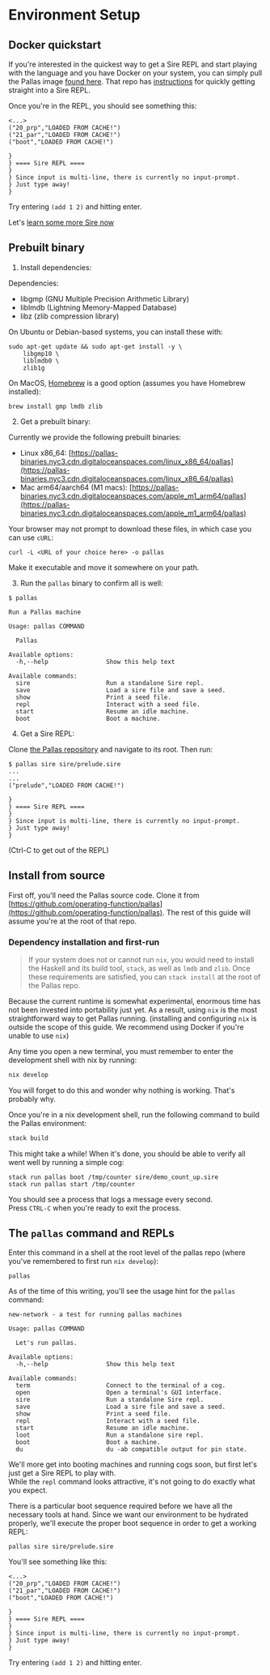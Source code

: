 # Environment Setup

## Docker quickstart

If you're interested in the quickest way to get a Sire REPL and start playing with the language and you have Docker on your system, you can simply pull the Pallas image [found here](https://github.com/deathtothecorporation/pallas-docker). That repo has [instructions](https://github.com/deathtothecorporation/pallas-docker) for quickly getting straight into a Sire REPL.

Once you're in the REPL, you should see something this:

```
<...>
("20_prp","LOADED FROM CACHE!")
("21_par","LOADED FROM CACHE!")
("boot","LOADED FROM CACHE!")

}
} ==== Sire REPL ====
}
} Since input is multi-line, there is currently no input-prompt.
} Just type away!
}

```

Try entering `(add 1 2)` and hitting enter.

Let's [learn some more Sire now](/sire/intro.md)

## Prebuilt binary

1. Install dependencies:

Dependencies:
- libgmp (GNU Multiple Precision Arithmetic Library)
- liblmdb (Lightning Memory-Mapped Database)
- libz (zlib compression library)

On Ubuntu or Debian-based systems, you can install these with:

```console
sudo apt-get update && sudo apt-get install -y \
    libgmp10 \
    liblmdb0 \
    zlib1g
```

On MacOS, [Homebrew](https://brew.sh/) is a good option (assumes you have Homebrew installed):

```console
brew install gmp lmdb zlib
```

2. Get a prebuilt binary:

Currently we provide the following prebuilt binaries:
- Linux x86_64: [https://pallas-binaries.nyc3.cdn.digitaloceanspaces.com/linux_x86_64/pallas](https://pallas-binaries.nyc3.cdn.digitaloceanspaces.com/linux_x86_64/pallas)
- Mac arm64/aarch64 (M1 macs): [https://pallas-binaries.nyc3.cdn.digitaloceanspaces.com/apple_m1_arm64/pallas](https://pallas-binaries.nyc3.cdn.digitaloceanspaces.com/apple_m1_arm64/pallas)

Your browser may not prompt to download these files, in which case you can use `cURL`:

`curl -L <URL of your choice here> -o pallas`

Make it executable and move it somewhere on your path.

3. Run the `pallas` binary to confirm all is well:

```console
$ pallas

Run a Pallas machine

Usage: pallas COMMAND

  Pallas

Available options:
  -h,--help                Show this help text

Available commands:
  sire                     Run a standalone Sire repl.
  save                     Load a sire file and save a seed.
  show                     Print a seed file.
  repl                     Interact with a seed file.
  start                    Resume an idle machine.
  boot                     Boot a machine.
```

4. Get a Sire REPL:

Clone [the Pallas repository](https://github.com/operating-function/pallas) and navigate to its root. Then run:

```console
$ pallas sire sire/prelude.sire
...
...
("prelude","LOADED FROM CACHE!")

}
} ==== Sire REPL ====
}
} Since input is multi-line, there is currently no input-prompt.
} Just type away!
}

```

(Ctrl-C to get out of the REPL)


## Install from source

First off, you'll need the Pallas source code. Clone it from [https://github.com/operating-function/pallas](https://github.com/operating-function/pallas). The rest of this guide will assume you're at the root of that repo.

### Dependency installation and first-run

> If your system does not or cannot run `nix`, you would need to install the Haskell and its build tool, `stack`, as well as `lmdb` and `zlib`. Once these requirements are satisfied, you can `stack install` at the root of the Pallas repo.

Because the current runtime is somewhat experimental, enormous time has not been invested into portability just yet. As a result, using `nix` is the most straightforward way to get Pallas running. (installing and configuring `nix` is outside the scope of this guide. We recommend using Docker if you're unable to use `nix`)

Any time you open a new terminal, you must remember to enter the development shell with nix by running:

```bash
nix develop
```

You will forget to do this and wonder why nothing is working. That's probably why.

Once you're in a nix development shell, run the following command to build the Pallas environment:

```bash
stack build
```

This might take a while! When it's done, you should be able to verify all went well by running a simple cog:

```console
stack run pallas boot /tmp/counter sire/demo_count_up.sire
stack run pallas start /tmp/counter
```

You should see a process that logs a message every second.  
Press `CTRL-C` when you're ready to exit the process.

## The `pallas` command and REPLs

Enter this command in a shell at the root level of the pallas repo (where you've remembered to first run `nix develop`):

```
pallas
```

As of the time of this writing, you'll see the usage hint for the `pallas` command:

```
new-network - a test for running pallas machines

Usage: pallas COMMAND

  Let's run pallas.

Available options:
  -h,--help                Show this help text

Available commands:
  term                     Connect to the terminal of a cog.
  open                     Open a terminal's GUI interface.
  sire                     Run a standalone Sire repl.
  save                     Load a sire file and save a seed.
  show                     Print a seed file.
  repl                     Interact with a seed file.
  start                    Resume an idle machine.
  loot                     Run a standalone sire repl.
  boot                     Boot a machine.
  du                       du -ab compatible output for pin state.

```

We'll more get into booting machines and running cogs soon, but first let's just get a Sire REPL to play with.\
While the `repl` command looks attractive, it's not going to do exactly what you expect.

There is a particular boot sequence required before we have all the necessary tools at hand. Since we want our environment to be hydrated properly, we'll execute the proper boot sequence in order to get a working REPL:

```
pallas sire sire/prelude.sire
```

You'll see something like this:

```
<...>
("20_prp","LOADED FROM CACHE!")
("21_par","LOADED FROM CACHE!")
("boot","LOADED FROM CACHE!")

}
} ==== Sire REPL ====
}
} Since input is multi-line, there is currently no input-prompt.
} Just type away!
}

```

Try entering `(add 1 2)` and hitting enter.
